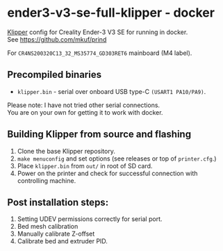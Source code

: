 # ender3-v3-se-full-klipper - docker

[Klipper](https://github.com/Klipper3d/klipper) config for Creality Ender-3 V3 SE for running in docker.  
See https://github.com/mkuf/prind

For `CR4NS200320C13_32_MS35774_GD303RET6` mainboard (M4 label).


## Precompiled binaries
* `klipper.bin`   - serial over onboard USB type-C `(USART1 PA10/PA9)`.

Please note: I have not tried other serial connections.  
You are on your own for getting it to work with docker.

## Building Klipper from source and flashing
1. Clone the base Klipper repository.
2. `make menuconfig` and set options (see releases or top of `printer.cfg`.)
3. Place `klipper.bin` from `out/` in root of SD card.
4. Power on the printer and check for successful connection with controlling machine.

## Post installation steps:
1. Setting UDEV permissions correctly for serial port.
2. Bed mesh calibration
3. Manually calibrate Z-offset
4. Calibrate bed and extruder PID.

